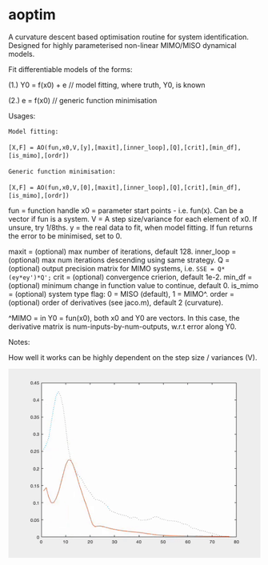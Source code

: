 # aoptim
A curvature descent based optimisation routine for system identification. 
Designed for highly parameterised non-linear MIMO/MISO dynamical models.


Fit differentiable models of the forms:


(1.)    Y0 = f(x0) + e   // model fitting, where truth, Y0, is known 


(2.)    e  = f(x0)       // generic function minimisation



Usages:
```
Model fitting:

[X,F] = AO(fun,x0,V,[y],[maxit],[inner_loop],[Q],[crit],[min_df],[is_mimo],[ordr])

Generic function minimisation:

[X,F] = AO(fun,x0,V,[0],[maxit],[inner_loop],[Q],[crit],[min_df],[is_mimo],[ordr])

```

fun = function handle
x0  = parameter start points - i.e. fun(x). Can be a vector if fun is a system.
V   = A step size/variance for each element of x0. If unsure, try 1/8ths.
y   = the real data to fit, when model fitting. If fun returns the error to be minimised, set to 0.

maxit = (optional) max number of iterations, default 128.
inner_loop = (optional) max num iterations descending using same strategy.
Q = (optional) output precision matrix for MIMO systems, i.e. ```SSE = Q*(ey*ey')*Q';```
crit = (optional) convergence crierion, default 1e-2.
min_df = (optional) minimum change in function value to continue, default 0.
is_mimo = (optional) system type flag: 0 = MISO (default), 1 = MIMO^. 
order = (optional) order of derivatives (see jaco.m), default 2 (curvature).

^MIMO = in Y0 = fun(x0), both x0 and Y0 are vectors. In this case, the derivative matrix is num-inputs-by-num-outputs, w.r.t error along Y0. 

Notes:

How well it works can be highly dependent on the step size / variances (V).

![screenshot](AO_ModelOptimisation.gif)
